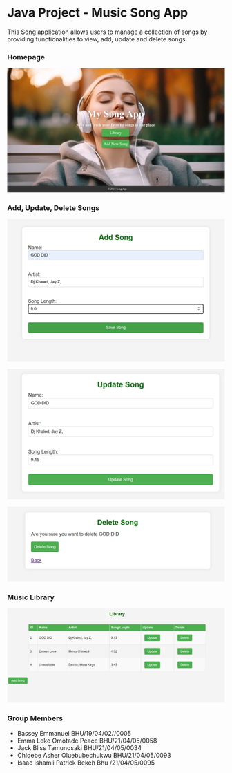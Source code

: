 # Java Project - Music Song App

This Song application allows users to manage a collection of songs by providing functionalities to view, add, update and delete songs.

### Homepage
![Alt text](<song home.png>)

### Add, Update, Delete Songs
![Alt text](<song 2.png>)

![Alt text](<song 3.png>)

![Alt text](<song 4.png>)

### Music Library

![Alt text](<song 1.png>)



### Group Members
- Bassey Emmanuel BHU/19/04/02//0005
- Emma Leke Omotade Peace BHU/21/04/05/0058
- Jack Bliss Tamunosaki BHU/21/04/05/0034
- Chidebe Asher Oluebubechukwu BHU/21/04/05/0093 
- Isaac Ishamli Patrick Bekeh Bhu /21/04/05/0095